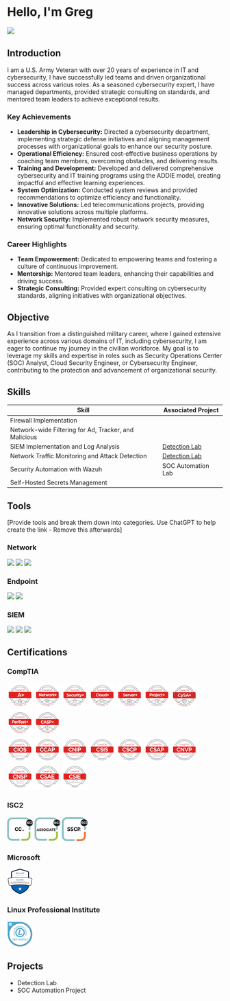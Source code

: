 # Hello, I'm Greg
<a href="https://www.linkedin.com/in/greg-moore-tecsec"><img src="https://img.shields.io/badge/-LinkedIn-0072b1?&style=for-the-badge&logo=linkedin&logoColor=white" /></a>

## Introduction
I am a U.S. Army Veteran with over 20 years of experience in IT and cybersecurity, I have successfully led teams and driven organizational success across various roles. As a seasoned cybersecurity expert, I have managed departments, provided strategic consulting on standards, and mentored team leaders to achieve exceptional results.

### Key Achievements
<ul>
  <li><b>Leadership in Cybersecurity:</b> Directed a cybersecurity department, implementing strategic defense initiatives and aligning management processes with organizational goals to enhance our security posture.</li>
  <li><b>Operational Efficiency:</b> Ensured cost-effective business operations by coaching team members, overcoming obstacles, and delivering results.</li>
  <li><b>Training and Development:</b> Developed and delivered comprehensive cybersecurity and IT training programs using the ADDIE model, creating impactful and effective learning experiences.</li>
  <li><b>System Optimization:</b> Conducted system reviews and provided recommendations to optimize efficiency and functionality.</li>
  <li><b>Innovative Solutions:</b> Led telecommunications projects, providing innovative solutions across multiple platforms.</li>
  <li><b>Network Security:</b> Implemented robust network security measures, ensuring optimal functionality and security.</li>
</ul>

### Career Highlights
<ul>
  <li><b>Team Empowerment:</b> Dedicated to empowering teams and fostering a culture of continuous improvement.</li>
  <li><b>Mentorship:</b> Mentored team leaders, enhancing their capabilities and driving success.</li>
  <li><b>Strategic Consulting:</b> Provided expert consulting on cybersecurity standards, aligning initiatives with organizational objectives.</li>
</ul>

## Objective
As I transition from a distinguished military career, where I gained extensive experience across various domains of IT, including cybersecurity, I am eager to continue my journey in the civilian workforce. My goal is to leverage my skills and expertise in roles such as Security Operations Center (SOC) Analyst, Cloud Security Engineer, or Cybersecurity Engineer, contributing to the protection and advancement of organizational security.

## Skills
| Skill                                         | Associated Project         |
|-----------------------------------------------|----------------------------|
| Firewall Implementation                       |                             |
| Network-wide Filtering for Ad, Tracker, and Malicious |                    |
| SIEM Implementation and Log Analysis          | <a href="https://google.com">Detection Lab</a>|
| Network Traffic Monitoring and Attack Detection | <a href="https://google.com">Detection Lab</a>|
| Security Automation with Wazuh                | SOC Automation Lab|
| Self-Hosted Secrets Management

## Tools
[Provide tools and break them down into categories. Use ChatGPT to help create the link - Remove this afterwards]

### Network
<div>
  <img src="https://img.shields.io/badge/-Wireshark-1679A7?&style=for-the-badge&logo=Wireshark&logoColor=white" />
  <img src="https://img.shields.io/badge/-Suricata-EF3B2D?&style=for-the-badge&logo=Suricata&logoColor=white" />
  <img src="https://img.shields.io/badge/-Zeek-777BB4?&style=for-the-badge&logo=Zeek&logoColor=white" />
</div>

### Endpoint
<div>
  <img src="https://img.shields.io/badge/-Microsoft_Defender_for_Endpoint-00A4EF?&style=for-the-badge&logo=Microsoft&logoColor=white" />
  <img src="https://img.shields.io/badge/-Velociraptor-4B275F?&style=for-the-badge&logo=Velociraptor&logoColor=white" />
</div>

### SIEM
<div>
  <img src="https://img.shields.io/badge/-Microsoft_Sentinel-0078D4?&style=for-the-badge&logo=Microsoft&logoColor=white" />
  <img src="https://img.shields.io/badge/-Splunk-000000?&style=for-the-badge&logo=Splunk&logoColor=white" />
  <img src="https://img.shields.io/badge/-Elastic-005571?&style=for-the-badge&logo=Elastic&logoColor=white" />
</div>

## Certifications
### CompTIA
<div>
  <a href="https://www.credly.com/badges/747a6ca0-42b5-4879-8e76-c3d32986de95"><img src=./certification-badge-images/CompTIA/comptia-a-ce-certification.1.png /></a>
  <a href="https://www.credly.com/badges/aa590dd1-c142-44cd-8b41-473fd36b46d5"><img src=./certification-badge-images/CompTIA/comptia-network-ce-certification.1.png /></a>
  <a href="https://www.credly.com/badges/b2b36229-1300-47be-ba87-97ff4aec2c1a"><img src=./certification-badge-images/CompTIA/comptia-security-ce-certification.png /></a>
  <a href="https://www.credly.com/badges/472134ed-9145-4725-9554-8d72ca4d6b51"><img src=./certification-badge-images/CompTIA/comptia-cloud-ce-certification.1.png /></a>
  <a href="https://www.credly.com/badges/38635425-8f12-48d3-8dae-fab58a6c7392"><img src=./certification-badge-images/CompTIA/comptia-server-certification.4.png /></a>
  <a href="https://www.credly.com/badges/cd78f9ca-c35d-4582-9c88-35ca5b4960d2"><img src=./certification-badge-images/CompTIA/comptia-project-certification.1.png /></a>
  <a href="https://www.credly.com/badges/8e7979be-3e06-4a40-9f84-fc6990bc33a0"><img src=./certification-badge-images/CompTIA/comptia-cysa-ce-certification.png /></a>
  <a href="https://www.credly.com/badges/1f2766c5-d9e9-4ba2-a9be-c4653a8c0036"><img src=./certification-badge-images/CompTIA/comptia-pentest-ce-certification.png /></a>
  <a href="https://www.credly.com/badges/e1905bdd-43e5-4b03-a21f-6bb0f3f44de9"><img src=./certification-badge-images/CompTIA/comptia-advanced-security-practitioner-casp-ce-certification.png ></a>
</div>

<div>
  <a href="https://www.credly.com/badges/6192a52d-6e34-4ad0-8b62-234a73c6f86a"><img src=./certification-badge-images/CompTIA/comptia-it-operations-specialist-cios-stackable-certification.png /></a>
  <a href="https://www.credly.com/badges/e20cccc2-105a-42e5-a18d-69404865c38a"><img src=./certification-badge-images/CompTIA/comptia-cloud-admin-professional-ccap-stackable-certification.png /></a>
  <a href="https://www.credly.com/badges/993c3534-ce41-460c-96c5-edfdea248d44"><img src=./certification-badge-images/CompTIA/comptia-network-infrastructure-professional-cnip-stackable-certification.png /></a>
  <a href="https://www.credly.com/badges/3b3899fa-bcc2-488f-b431-592e238223ee"><img src=./certification-badge-images/CompTIA/comptia-secure-infrastructure-specialist-csis-stackable-certification.png /></a>
  <a href="https://www.credly.com/badges/54de8574-330c-48c4-b5b2-b862527be284"><img src=./certification-badge-images/CompTIA/comptia-secure-cloud-professional-cscp-stackable-certification.png /></a>
  <a href="https://www.credly.com/badges/da6c1c9e-b911-4da1-af49-a3176d701026"><img src=./certification-badge-images/CompTIA/comptia-security-analytics-professional-csap-stackable-certification.png /></a>
  <a href="https://www.credly.com/badges/b7cfd3bc-feb0-4146-8517-badae13087f5"><img src=./certification-badge-images/CompTIA/comptia-network-vulnerability-assessment-professional-cnvp-stackable-certification.png /></a>
  <a href="https://www.credly.com/badges/79a6dc3c-4dba-4757-abc7-e270e5533ed7"><img src=./certification-badge-images/CompTIA/comptia-network-security-professional-cnsp-stackable-certification.png /></a>
  <a href="https://www.credly.com/badges/db73cf37-012e-423f-b827-4ea13b963184"><img src=./certification-badge-images/CompTIA/comptia-security-analytics-expert-csae-stackable-certification.png /></a>
  <a href="https://www.credly.com/badges/099583e7-24d2-467c-8994-cc2f0457f087"><img src=./certification-badge-images/CompTIA/comptia-secure-infrastructure-expert-csie-stackable.png /></a>
</div>

### ISC2
<div>
  <a href="https://www.credly.com/badges/923d25db-219c-48aa-afd8-4ebfaefb3adb"><img src=./certification-badge-images/ISC2/certified-in-cybersecurity-cc.png/ ></a>
  <a href="https://www.credly.com/badges/3879bfd3-eace-46ce-8306-3f297f4e4e53"><img src=./certification-badge-images/ISC2/associate-of-isc2.ccsp.png /></a>
  <a href="https://www.credly.com/badges/3227c428-0e19-468b-a1af-d3491a71e378"><img src=./certification-badge-images/ISC2/systems-security-certified-practitioner-sscp.png /></a>
</div>

### Microsoft
<div>
  <a href="https://www.credly.com/badges/a8d9b1f8-3bc0-4e68-8b6e-c43a35be57cc"><img src=./certification-badge-images/Microsoft/microsoft-certified-azure-fundamentals.png /></a>
</div>

### Linux Professional Institute
<div>
  <a href="https://cs.lpi.org/caf/Xamman/certification/verify/LPI000574084/8mgcq33cvf"><img src=./certification-badge-images/LPI/LPI_Essentials_small.png /></a>
</div>


## Projects
- Detection Lab
- SOC Automation Project
